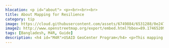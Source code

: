 ```yaml
---
hlocation: <p id="about"> <p><br><br><br>
title: About Mapping for Resilience
category: tip
image: https://cloud.githubusercontent.com/assets/6749884/6531288/0e2475de-c406-11e4-8532-90bb1cfae763.JPG
image2: http://www.openstreetmap.org/export/embed.html?bbox=89.17465209960938%2C22.65520518516921%2C89.74800109863281%2C22.96439960895405&amp;layer=mapnik
tags: [Bangladesh, M4R, Guide]
description: <h4 id="M4R">USAID GeoCenter Program</h4> <p>This mapping project directly supports agricultural programs in Bangladesh.</p> <p>As the lead foreign assistance agency for the US Government, the US Agency for International Development (USAID) implements programs to address food insecurity around the world. In Bangladesh, these programs are part of a whole-of-government initiative known as “Feed the Future.” USG agencies that contribute to the Feed the Future initiative work hand-in-hand with partner countries to develop their agriculture sectors, break the cycle of poverty and hunger, and promote prosperity and stability. The goal of Feed the Future is to reduce the prevalence of poverty and of stunted children by 20 percent in countries where the program is active.</p> <p>Data created from this mapping effort will be used by USAID and its partners who are working with rural farming villages in Bangladesh. It is intended to help communities in the Khulna District improve land management and increase agricultural production. </p>
---
```


